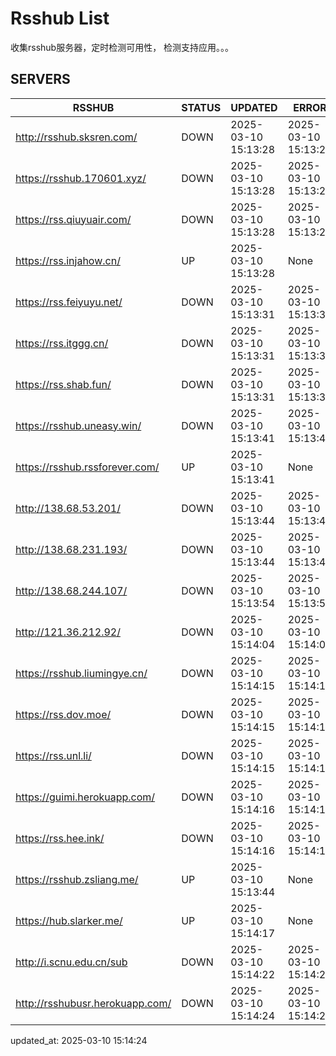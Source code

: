 # Rsshub List

收集rsshub服务器，定时检测可用性， 检测支持应用。。。


## SERVERS

|  RSSHUB   | STATUS  | UPDATED  | ERROR  | TWITTER |  
|  ----  | ----  | ----  | ----  | ---- |  
| http://rsshub.sksren.com/ | DOWN | 2025-03-10 15:13:28 | 2025-03-10 15:13:28 |  
| https://rsshub.170601.xyz/ | DOWN | 2025-03-10 15:13:28 | 2025-03-10 15:13:28 |  
| https://rss.qiuyuair.com/ | DOWN | 2025-03-10 15:13:28 | 2025-03-10 15:13:28 |  
| https://rss.injahow.cn/ | UP | 2025-03-10 15:13:28 | None ||  
| https://rss.feiyuyu.net/ | DOWN | 2025-03-10 15:13:31 | 2025-03-10 15:13:31 |  
| https://rss.itggg.cn/ | DOWN | 2025-03-10 15:13:31 | 2025-03-10 15:13:31 |  
| https://rss.shab.fun/ | DOWN | 2025-03-10 15:13:31 | 2025-03-10 15:13:31 |  
| https://rsshub.uneasy.win/ | DOWN | 2025-03-10 15:13:41 | 2025-03-10 15:13:41 |  
| https://rsshub.rssforever.com/ | UP | 2025-03-10 15:13:41 | None ||  
| http://138.68.53.201/ | DOWN | 2025-03-10 15:13:44 | 2025-03-10 15:13:44 |  
| http://138.68.231.193/ | DOWN | 2025-03-10 15:13:44 | 2025-03-10 15:13:44 |  
| http://138.68.244.107/ | DOWN | 2025-03-10 15:13:54 | 2025-03-10 15:13:54 |  
| http://121.36.212.92/ | DOWN | 2025-03-10 15:14:04 | 2025-03-10 15:14:04 |  
| https://rsshub.liumingye.cn/ | DOWN | 2025-03-10 15:14:15 | 2025-03-10 15:14:15 |  
| https://rss.dov.moe/ | DOWN | 2025-03-10 15:14:15 | 2025-03-10 15:14:15 |  
| https://rss.unl.li/ | DOWN | 2025-03-10 15:14:15 | 2025-03-10 15:14:15 |  
| https://guimi.herokuapp.com/ | DOWN | 2025-03-10 15:14:16 | 2025-03-10 15:14:16 |  
| https://rss.hee.ink/ | DOWN | 2025-03-10 15:14:16 | 2025-03-10 15:14:16 |  
| https://rsshub.zsliang.me/ | UP | 2025-03-10 15:13:44 | None |OK|  
| https://hub.slarker.me/ | UP | 2025-03-10 15:14:17 | None ||  
| http://i.scnu.edu.cn/sub | DOWN | 2025-03-10 15:14:22 | 2025-03-10 15:14:22 |  
| http://rsshubusr.herokuapp.com/ | DOWN | 2025-03-10 15:14:24 | 2025-03-10 15:14:24 |  
  

updated_at: 2025-03-10 15:14:24  
